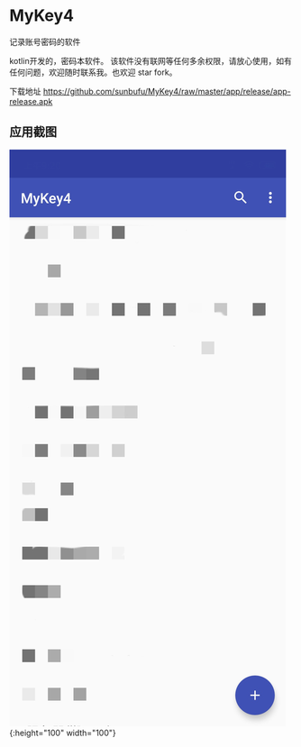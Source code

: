 # MyKey4
记录账号密码的软件

kotlin开发的，密码本软件。
该软件没有联网等任何多余权限，请放心使用，如有任何问题，欢迎随时联系我。也欢迎 star fork。

下载地址 <https://github.com/sunbufu/MyKey4/raw/master/app/release/app-release.apk>

## 应用截图
![账号列表](https://github.com/sunbufu/MyKey4/blob/master/doc/img/main.jpg?raw=true){:height="100" width="100"}